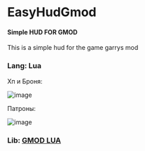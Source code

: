 # EasyHudGmod
#### Simple HUD FOR GMOD

This is a simple hud for the game garrys mod

 ### Lang: Lua

Хп и Броня:

![image](https://user-images.githubusercontent.com/93381859/179770557-33313112-3eec-45a7-888b-5d9153e179bf.png)

Патроны:

![image](https://user-images.githubusercontent.com/93381859/220571999-ca3d12c0-9138-471d-b09b-0b143dea54be.png)

### Lib: [GMOD LUA](https://wiki.facepunch.com/gmod/)
